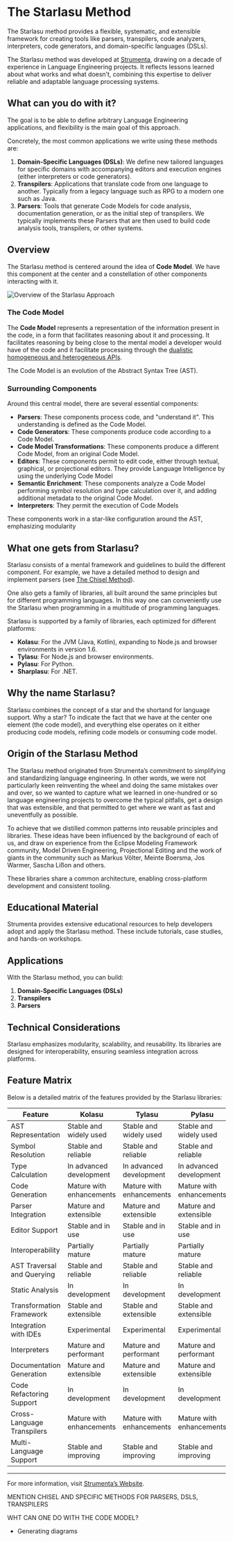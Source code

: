 
# The Starlasu Method

The Starlasu method provides a flexible, systematic, and extensible framework for creating tools like parsers, 
transpilers, code analyzers, interpreters, code generators, and domain-specific languages (DSLs). 

The Starlasu method was developed at [Strumenta](https://strumenta.com), drawing on a decade of experience in Language 
Engineering projects. 
It reflects lessons learned about what works and what doesn’t, 
combining this expertise to deliver reliable and adaptable language processing systems.

## What can you do with it?

The goal is to be able to define arbitrary Language Engineering applications, and flexibility is the main goal
of this approach.

Concretely, the most common applications we write using these methods are:
1. **Domain-Specific Languages (DSLs)**: We define new tailored languages for specific domains with accompanying editors and execution engines (either interpreters or code generators).
2. **Transpilers**: Applications that translate code from one language to another. Typically from a legacy language such as RPG to a modern one such as Java.
3. **Parsers**: Tools that generate Code Models for code analysis, documentation generation, or as the initial step of 
transpilers. We typically implements these Parsers that are then used to build code analysis tools, transpilers, or other systems. 

## Overview

The Starlasu method is centered around the idea of **Code Model**. 
We have this component at the center and a constellation of other components interacting with it.

![Overview of the Starlasu Approach](../images/StarlasuOverview.png)

### The Code Model
The **Code Model** represents a representation of the information present in the code, in a form that facilitates
reasoning about it and processing. It facilitates reasoning by being close to the mental model a developer would 
have of the code and it facilitate processing through the [dualistic homogeneous and heterogeneous APIs](DualCodeModelAPIs.md).

The Code Model is an evolution of the Abstract Syntax Tree (AST).

### Surrounding Components
Around this central model, there are several essential components:
- **Parsers**: These components process code, and "understand it". This understanding is defined as the Code Model.
- **Code Generators**: These components produce code according to a Code Model.
- **Code Model Transformations**: These components produce a different Code Model, from an original Code Model.
- **Editors**: These components permit to edit code, either through textual, graphical, or projectional editors. 
They provide Language Intelligence by using the underlying Code Model
- **Semantic Enrichment**: These components analyze a Code Model performing symbol resolution and type calculation over it,
 and adding additional metadata to the original Code Model. 
- **Interpreters**: They permit the execution of Code Models

These components work in a star-like configuration around the AST, emphasizing modularity

## What one gets from Starlasu?

Starlasu consists of a mental framework and guidelines to build the different component. For example, we have a detailed
method to design and implement parsers (see [The Chisel Method](ChiselMethod.md)).

One also gets a family of libraries, all built around the same principles but for different programming languages. In this
way one can conveniently use the Starlasu when programming in a multitude of programming languages.

Starlasu is supported by a family of libraries, each optimized for different platforms:
- **Kolasu**: For the JVM (Java, Kotlin), expanding to Node.js and browser environments in version 1.6.
- **Tylasu**: For Node.js and browser environments.
- **Pylasu**: For Python.
- **Sharplasu**: For .NET.

## Why the name Starlasu?

Starlasu combines the concept of a star and the shortand for language support. Why a star? To indicate the fact that we 
have at the center one element (the code model), and everything else operates on it either producing code models, 
refining code models or consuming code model.


## Origin of the Starlasu Method
The Starlasu method originated from Strumenta’s commitment to simplifying and standardizing language engineering.
In other words, we were not particularly keen reinventing the wheel and doing the same mistakes over and over, so we 
wanted to capture what we learned in one-hundred or so language engineering projects to overcome the typical pitfalls,
get a design that was extensible, and that permitted to get where we want as fast and uneventfully as possible.

To achieve that we distilled common patterns into reusable principles and libraries. These ideas have been influenced 
by the background of each of us, and draw on experience from the Eclipse Modeling Framework community, 
Model Driven Engineering, Projectional Editing and the work of giants in the community such as Markus Völter, Meinte Boersma,
Jos Warmer, Sascha Lißon and others.




These libraries share a common architecture, enabling cross-platform development and consistent tooling.

## Educational Material
Strumenta provides extensive educational resources to help developers adopt and apply the Starlasu method. These include tutorials, case studies, and hands-on workshops.

## Applications
With the Starlasu method, you can build:
1. **Domain-Specific Languages (DSLs)**
2. **Transpilers**
3. **Parsers**

## Technical Considerations
Starlasu emphasizes modularity, scalability, and reusability. Its libraries are designed for interoperability, ensuring seamless integration across platforms.

## Feature Matrix
Below is a detailed matrix of the features provided by the Starlasu libraries:

| Feature                    | Kolasu                   | Tylasu                   | Pylasu                   | Sharplasu                |
|----------------------------|--------------------------|--------------------------|--------------------------|--------------------------|
| AST Representation         | Stable and widely used   | Stable and widely used   | Stable and widely used   | Stable and widely used   |
| Symbol Resolution          | Stable and reliable      | Stable and reliable      | Stable and reliable      | Stable and reliable      |
| Type Calculation           | In advanced development  | In advanced development  | In advanced development  | In advanced development  |
| Code Generation            | Mature with enhancements | Mature with enhancements | Mature with enhancements | Mature with enhancements |
| Parser Integration         | Mature and extensible    | Mature and extensible    | Mature and extensible    | Mature and extensible    |
| Editor Support             | Stable and in use        | Stable and in use        | Stable and in use        | Stable and in use        |
| Interoperability           | Partially mature         | Partially mature         | Partially mature         | Partially mature         |
| AST Traversal and Querying | Stable and reliable      | Stable and reliable      | Stable and reliable      | Stable and reliable      |
| Static Analysis            | In development           | In development           | In development           | In development           |
| Transformation Framework   | Stable and extensible    | Stable and extensible    | Stable and extensible    | Stable and extensible    |
| Integration with IDEs      | Experimental             | Experimental             | Experimental             | Experimental             |
| Interpreters               | Mature and performant    | Mature and performant    | Mature and performant    | Mature and performant    |
| Documentation Generation   | Mature and extensible    | Mature and extensible    | Mature and extensible    | Mature and extensible    |
| Code Refactoring Support   | In development           | In development           | In development           | In development           |
| Cross-Language Transpilers | Mature with enhancements | Mature with enhancements | Mature with enhancements | Mature with enhancements |
| Multi-Language Support     | Stable and improving     | Stable and improving     | Stable and improving     | Stable and improving     |

---

For more information, visit [Strumenta’s Website](https://strumenta.com).

MENTION CHISEL AND SPECIFIC METHODS FOR PARSERS, DSLS, TRANSPILERS

WHT CAN ONE DO WITH THE CODE MODEL?
* Generating diagrams